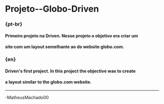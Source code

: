 # Projeto--Globo-Driven

### {pt-br}
#### Primeiro projeto na Driven. Nesse projeto o objetivo era criar um
#### site com um layout semelhante ao do website globo.com.

### {en}
#### Driven's first project. In this project the objective was to create
#### a layout similar to the globo.com website.
--------------------------------------------------------------------------
-MatheusMachado00
